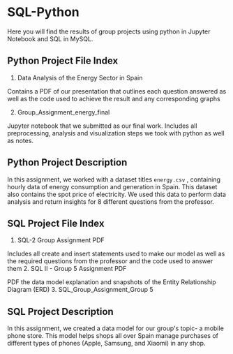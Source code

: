 # SQL-Python
Here you will find the results of group projects using python in Jupyter Notebook and SQL in MySQL.
## Python Project File Index
1. Data Analysis of the Energy Sector in Spain

Contains a PDF of our presentation that outlines each question answered as well as the code used to achieve the result and any corresponding graphs

2. Group_Assignment_energy_final

Jupyter notebook that we submitted as our final work. Includes all preprocessing, analysis and visualization steps we took with python as well as notes. 
## Python Project Description 
In this assignment, we worked with a dataset titles `energy.csv` , containing hourly data of energy consumption and generation in Spain. This dataset also contains the spot price of electricity. We used this data to perform data analysis and return insights for 8 different questions from the professor. 

## SQL Project File Index
1. SQL-2 Group Assignment PDF

Includes all create and insert statements used to make our model as well as the required questions from the professor and the code used to answer them
2. SQL II - Group 5 Assignment PDF

PDF the data model explanation and snapshots of the Entity Relationship Diagram (ERD)
3. SQL_Group_Assignment_Group 5

## SQL Project Description
In this assignment, we created a data model for our group's topic- a mobile phone store. This model helps shops all over Spain manage purchases of different types of phones (Apple, Samsung, and Xiaomi) in any shop. 

